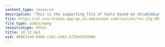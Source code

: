 ```yaml
---
content_type: resource
description: "This is the supporting file of tools based on ch\u014Duy\u0101n smoking."
file: https://ol-ocw-studio-app-qa.s3.amazonaws.com/courses/res-21g-003-learning-chinese-a-foundation-course-in-mandarin-spring-2011/4086334d6088c3b1a362b718e15d398b_10.12.mp3
file_type: audio/mpeg
resourcetype: Other
title: 10.12.mp3
uid: 4086334d-6088-c3b1-a362-b718e15d398b
---
```

